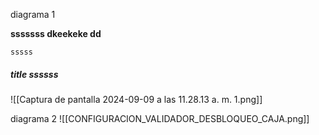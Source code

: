 diagrama 1

**sssssss dkeekeke dd**

```
sssss
```

##### title ssssss



![[Captura de pantalla 2024-09-09 a las 11.28.13 a. m. 1.png]]

diagrama 2 ![[CONFIGURACION_VALIDADOR_DESBLOQUEO_CAJA.png]]

